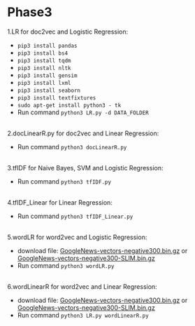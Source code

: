 # Phase3
1.LR for doc2vec and Logistic Regression:

  * `pip3 install pandas`
  * `pip3 install bs4`
  * `pip3 install tqdm`
  * `pip3 install nltk`
  * `pip3 install gensim`
  * `pip3 install lxml`
  * `pip3 install seaborn`
  * `pip3 install textfixtures`
  * `sudo apt-get install python3 - tk`
  * Run command `python3 LR.py -d DATA_FOLDER`
  <br/>
2.docLinearR.py for doc2vec and Linear Regression:

  * Run command `python3 docLinearR.py`
  <br/>
3.tfIDF for Naive Bayes, SVM and Logistic Regression:

  * Run command `python3 tfIDF.py`
  <br/>
4.tfIDF_Linear for Linear Regression:

  * Run command `python3 tfIDF_Linear.py`
  <br/>
5.wordLR for word2vec and Logistic Regression:

  * download file: [GoogleNews-vectors-negative300.bin.gz](https://drive.google.com/file/d/0B7XkCwpI5KDYNlNUTTlSS21pQmM/edit) or [GoogleNews-vectors-negative300-SLIM.bin.gz](https://github.com/eyaler/word2vec-slim/blob/master/GoogleNews-vectors-negative300-SLIM.bin.gz)
  * Run command `python3 wordLR.py`
  <br/>
6.wordLinearR for word2vec and Linear Regression:

  * download file: [GoogleNews-vectors-negative300.bin.gz](https://drive.google.com/file/d/0B7XkCwpI5KDYNlNUTTlSS21pQmM/edit) or [GoogleNews-vectors-negative300-SLIM.bin.gz](https://github.com/eyaler/word2vec-slim/blob/master/GoogleNews-vectors-negative300-SLIM.bin.gz)
  * Run command `python3 LR.py wordLinearR.py`
  <br/>

